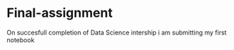 # Final-assignment
On succesfull completion of Data Science intership i am submitting my first notebook
